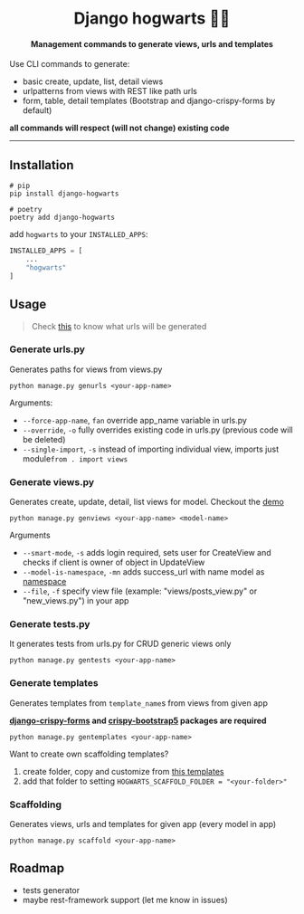 <h1 align="center">Django hogwarts 🧙‍♂️</h1>
<h4 align="center">Management commands to generate views, urls and templates</h4>

Use CLI commands to generate:
- basic create, update, list, detail views
- urlpatterns from views with REST like path urls
- form, table, detail templates (Bootstrap and django-crispy-forms by default)

**all commands will respect (will not change) existing code**

---

## Installation
```shell
# pip
pip install django-hogwarts

# poetry
poetry add django-hogwarts
```

add `hogwarts` to your `INSTALLED_APPS`:
``` python
INSTALLED_APPS = [
    ...
    "hogwarts"
]
```

## Usage
> Check [this](./docs/conventions.md) to know what urls will be generated
### Generate urls.py
Generates paths for views from views.py
```
python manage.py genurls <your-app-name>
```

Arguments:
- `--force-app-name`, `fan` override app_name variable in urls.py 
- `--override`, `-o` fully overrides existing code in urls.py (previous code will be deleted)
- `--single-import`, `-s` instead of importing individual view, imports just module`from . import views`

### Generate views.py
Generates create, update, detail, list views for model.
Checkout the [demo](./docs/gen_views_example.md)
```
python manage.py genviews <your-app-name> <model-name>
```
Arguments
- `--smart-mode`, `-s` adds login required, sets user for CreateView and checks if client is owner of object in UpdateView
- `--model-is-namespace`, `-mn` adds success_url with name model as [namespace](https://docs.djangoproject.com/en/4.2/topics/http/urls/#url-namespaces)
- `--file`, `-f` specify view file (example: "views/posts_view.py" or "new_views.py") in your app

### Generate tests.py
It generates tests from urls.py for CRUD generic views only
``` 
python manage.py gentests <your-app-name>
```

### Generate templates
Generates templates from `template_name`s from views from given app

**[django-crispy-forms](https://github.com/django-crispy-forms/django-crispy-forms) and
[crispy-bootstrap5](https://github.com/django-crispy-forms/crispy-bootstrap5) packages are required**

``` 
python manage.py gentemplates <your-app-name>
```

Want to create own scaffolding templates? 
1. create folder, copy and customize from [this templates](https://github.com/adiletto64/django-hogwarts/tree/master/hogwarts/scaffold)
2. add that folder to setting `HOGWARTS_SCAFFOLD_FOLDER = "<your-folder>"`

### Scaffolding

Generates views, urls and templates for given app (every model in app)

``` 
python manage.py scaffold <your-app-name>
```


## Roadmap
- tests generator
- maybe rest-framework support (let me know in issues)


